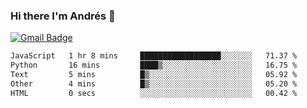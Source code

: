 ### Hi there I'm Andrés :lemon:

[![Gmail Badge](https://img.shields.io/badge/-gmail-c14438?style=flat-square&logo=Gmail&logoColor=white&link=mailto:houshuai0816@gmail.com)](mailto:ahduvvuri@gmail.com)

<!--START_SECTION:waka-->

```txt
JavaScript   1 hr 8 mins     ██████████████████░░░░░░░   71.37 %
Python       16 mins         ████▒░░░░░░░░░░░░░░░░░░░░   16.75 %
Text         5 mins          █▒░░░░░░░░░░░░░░░░░░░░░░░   05.92 %
Other        4 mins          █▒░░░░░░░░░░░░░░░░░░░░░░░   05.20 %
HTML         0 secs          ░░░░░░░░░░░░░░░░░░░░░░░░░   00.42 %
```

<!--END_SECTION:waka-->
